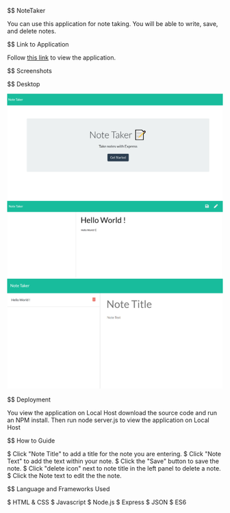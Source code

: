 $$ NoteTaker

You can use this application for note taking. You will be able to write, save, and delete notes. 

$$ Link to Application

Follow [this link](https://note-taker-apps.herokuapp.com/) to view the application.

$$ Screenshots

$$ Desktop

<img src="./images/notes1.PNG" alt=" Note Taker screenshot"/>
<img src="./images/notes2.PNG" alt=" Note Taker screenshot"/>
<img src="./images/notes3.PNG" alt=" Note Taker screenshot"/>

$$ Deployment

You view the application on Local Host download the source code and run an NPM install. Then run node server.js to view the application on Local Host

$$ How to Guide

$ Click "Note Title" to add a title for the note you are entering. 
$ Click "Note Text" to add the text within your note.
$ Click the "Save" button to save the note. 
$ Click "delete icon" next to note title in the left panel to delete a note. 
$ Click the Note text to edit the the note.

$$ Language and Frameworks Used

$ HTML & CSS 
$ Javascript
$ Node.js
$ Express
$ JSON
$ ES6

